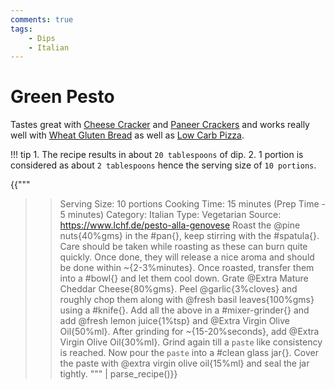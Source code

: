 ```yaml
---
comments: true
tags:
    - Dips
    - Italian
--- 
```


# Green Pesto

Tastes great with [Cheese Cracker](../Snacks%20and%20Sides/recipe_001_cheese_crackers.md) and [Paneer Crackers](../Snacks%20and%20Sides/recipe_002_paneer_crackers.md) and works really well with [Wheat Gluten Bread](../Breads/recipe_2_wheat_gluten_bread.md) as well as [Low Carb Pizza](../Main%20Meal%20Options/recipe_006_low_carb_pizza.md).

!!! tip
    1. The recipe results in about `20 tablespoons` of dip. 
    2. 1 portion is considered as about `2 tablespoons` hence the serving size of `10 portions`.

{{"""
>> Serving Size: 10 portions
>> Cooking Time: 15 minutes (Prep Time - 5 minutes)
>> Category: Italian
>> Type: Vegetarian
>> Source: https://www.lchf.de/pesto-alla-genovese
Roast the @pine nuts{40%gms} in the #pan{}, keep stirring with the #spatula{}. Care should be taken while roasting as these can burn quite quickly. 
Once done, they will release a nice aroma and should be done within ~{2-3%minutes}. 
Once roasted, transfer them into a #bowl{} and let them cool down.
Grate @Extra Mature Cheddar Cheese{80%gms}. 
Peel @garlic{3%cloves} and roughly chop them along with @fresh basil leaves{100%gms} using a #knife{}.
Add all the above in a #mixer-grinder{} and add @fresh lemon juice{1%tsp} and @Extra Virgin Olive Oil{50%ml}.
After grinding for ~{15-20%seconds}, add @Extra Virgin Olive Oil{30%ml}. 
Grind again till a `paste` like consistency is reached.
Now pour the `paste` into a #clean glass jar{}. 
Cover the paste with @extra virgin olive oil{15%ml} and seal the jar tightly.
""" | parse_recipe()}}